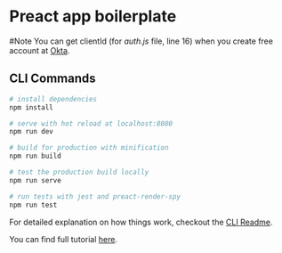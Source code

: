 # Preact app boilerplate

#Note
You can get clientId (for _auth.js_ file, line 16) when you create free account at [Okta](https://developer.okta.com/signup).

## CLI Commands

``` bash
# install dependencies
npm install

# serve with hot reload at localhost:8080
npm run dev

# build for production with minification
npm run build

# test the production build locally
npm run serve

# run tests with jest and preact-render-spy 
npm run test
```

For detailed explanation on how things work, checkout the [CLI Readme](https://github.com/developit/preact-cli/blob/master/README.md).

You can find full tutorial [here](https://developer.okta.com/blog/2017/10/19/build-a-preact-app-with-authentication).
